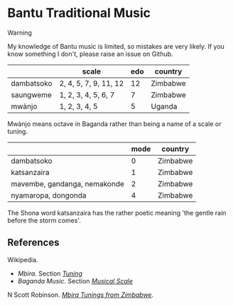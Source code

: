# Bantu Traditional Music

> [!warning]
> My knowledge of Bantu music is limited, so mistakes are very likely. If you know something I don't, please raise an issue on Github.




|    | scale | edo | country |
|----|-------|-----|---------|
|dambatsoko| 2, 4, 5, 7, 9, 11, 12 | 12 | Zimbabwe |
|saungweme| 1, 2, 3, 4, 5, 6, 7 | 7 | Zimbabwe |
|mwànjo | 1, 2, 3, 4, 5 | 5 | Uganda |

Mwànjo means octave in Baganda rather than being a name of a scale or tuning.

|     | mode | country |
|-----|------|---------|
|dambatsoko | 0 | Zimbabwe |
|katsanzaira| 1 | Zimbabwe |
|mavembe, gandanga, nemakonde | 2 | Zimbabwe |
|nyamaropa, dongonda | 4 | Zimbabwe |

The Shona word katsanzaira has the rather poetic meaning 'the gentle rain before the storm comes'.

## References

Wikipedia.
- *Mbira*. Section *[Tuning](https://en.wikipedia.org/w/index.php?title=Mbira&oldid=1230547573#Tuning)*
- *Baganda Music*. Section *[Musical Scale](https://en.wikipedia.org/w/index.php?title=Baganda_music&oldid=1224599545#Musical_scale)*

N Scott Robinson. *[Mbira Tunings from Zimbabwe](https://web.archive.org/web/20241222132237/http://www.nscottrobinson.com/mbiratunings.php)*.